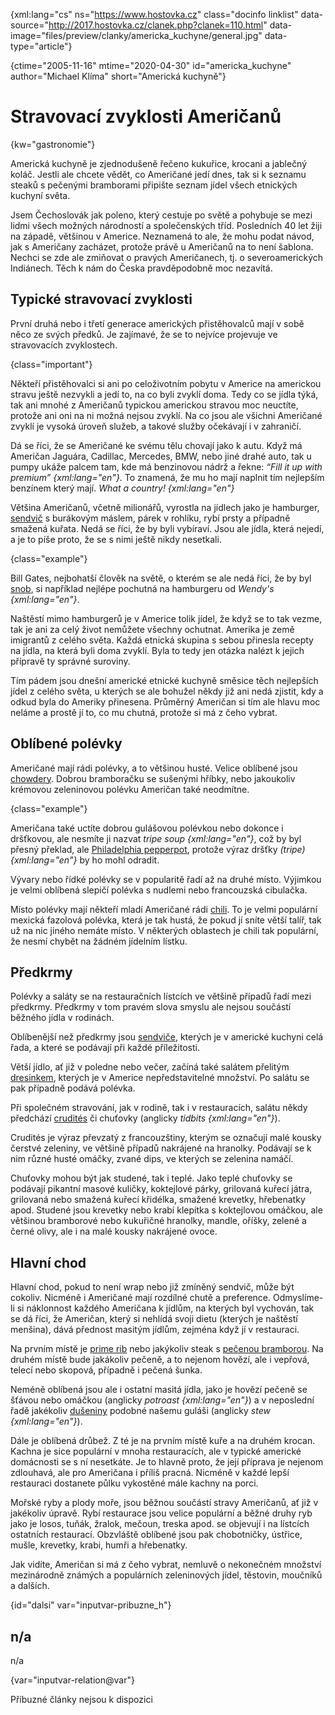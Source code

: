 
{xml:lang="cs" ns="https://www.hostovka.cz" class="docinfo linklist" data-source="http://2017.hostovka.cz/clanek.php?clanek=110.html" data-image="files/preview/clanky/americka_kuchyne/general.jpg" data-type="article"}

{ctime="2005-11-16" mtime="2020-04-30" id="americka\_kuchyne" author="Michael Klíma" short="Americká kuchyně"}

# Stravovací zvyklosti Američanů

<!-- generated attribute kw by user_udpatekw.sh on 2020-05-12, do not edit -->

{kw="gastronomie"}

Americká kuchyně je zjednodušeně řečeno kukuřice, krocani a jablečný koláč. Jestli ale chcete vědět, co Američané jedí dnes, tak si k seznamu steaků s pečenými bramborami připište seznam jídel všech etnických kuchyní světa.

Jsem Čechoslovák jak poleno, který cestuje po světě a pohybuje se mezi lidmi všech možných národností a společenských tříd. Posledních 40 let žiji na západě, většinou v Americe. Neznamená to ale, že mohu podat návod, jak s Američany zacházet, protože právě u Američanů na to není šablona. Nechci se zde ale zmiňovat o pravých Američanech, tj. o severoamerických Indiánech. Těch k nám do Česka pravděpodobně moc nezavítá.

## Typické stravovací zvyklosti

První druhá nebo i třetí generace amerických přistěhovalců mají v sobě něco ze svých předků. Je zajímavé, že se to nejvíce projevuje ve stravovacích zvyklostech.

{class="important"}

Někteří přistěhovalci si ani po celoživotním pobytu v Americe na americkou stravu ještě nezvykli a jedí to, na co byli zvyklí doma. Tedy co se jídla týká, tak ani mnohé z Američanů typickou americkou stravou moc neuctíte, protože ani oni na ni možná nejsou zvyklí. Na co jsou ale všichni Američané zvyklí je vysoká úroveň služeb, a takové služby očekávají i v zahraničí.

Dá se říci, že se Američané ke svému tělu chovají jako k autu. Když má Američan Jaguára, Cadillac, Mercedes, BMW, nebo jiné drahé auto, tak u pumpy ukáže palcem tam, kde má benzinovou nádrž a řekne: _“Fill it up with premium” {xml:lang="en"}_. To znamená, že mu ho mají naplnit tím nejlepším benzínem který mají. _What a country! {xml:lang="en"}_

Většina Američanů, včetně milionářů, vyrostla na jídlech jako je hamburger, [sendvič](sendvice) s burákovým máslem, párek v rohlíku, rybí prsty a případně smažená kuřata. Nedá se říci, že by byli vybíraví. Jsou ale jídla, která nejedí, a je to píše proto, že se s nimi ještě nikdy nesetkali.

{class="example"}

Bill Gates, nejbohatší člověk na světě, o kterém se ale nedá říci, že by byl [snob](gastronomove#snob), si například nejlépe pochutná na hamburgeru od _Wendy's {xml:lang="en"}_.

Naštěstí mimo hamburgerů je v Americe tolik jídel, že když se to tak vezme, tak je ani za celý život nemůžete všechny ochutnat. Amerika je země imigrantů z celého světa. Každá etnická skupina s sebou přinesla recepty na jídla, na která byli doma zvyklí. Byla to tedy jen otázka nalézt k jejich přípravě ty správné suroviny.

Tím pádem jsou dnešní americké etnické kuchyně směsice těch nejlepších jídel z celého světa, u kterých se ale bohužel někdy již ani nedá zjistit, kdy a odkud byla do Ameriky přinesena. Průměrný Američan si tím ale hlavu moc neláme a prostě jí to, co mu chutná, protože si má z čeho vybrat.

## Oblíbené polévky

Američané mají rádi polévky, a to většinou husté. Velice oblíbené jsou [chowdery](chowder). Dobrou bramboračku se sušenými hříbky, nebo jakoukoliv krémovou zeleninovou polévku Američan také neodmítne.

{class="example"}

Američana také uctíte dobrou gulášovou polévkou nebo dokonce i dršťkovou, ale nesmíte ji nazvat _tripe soup {xml:lang="en"}_, což by byl přesný překlad, ale [Philadelphia pepperpot](zahranicni_kuchyne#philadelphia_pepperpot-pripadova_studie), protože výraz dršťky _(tripe) {xml:lang="en"}_ by ho mohl odradit.

Vývary nebo řídké polévky se v popularitě řadí až na druhé místo. Výjimkou je velmi oblíbená slepičí polévka s nudlemi nebo francouzská cibulačka.

Místo polévky mají někteří mladí Američané rádi [chili](chili). To je velmi populární mexická fazolová polévka, která je tak hustá, že pokud jí sníte větší talíř, tak už na nic jiného nemáte místo. V některých oblastech je chili tak populární, že nesmí chybět na žádném jídelním lístku.

## Předkrmy

Polévky a saláty se na restauračních lístcích ve většině případů řadí mezi předkrmy. Předkrmy v tom pravém slova smyslu ale nejsou součástí běžného jídla v rodinách.

Oblíbenější než předkrmy jsou [sendviče](sendvice), kterých je v americké kuchyni celá řada, a které se podávají při každé příležitosti.

Větší jídlo, ať již v poledne nebo večer, začíná také salátem přelitým [dresinkem](zalivka_dresink#dresinky), kterých je v Americe nepředstavitelné množství. Po salátu se pak případně podává polévka.

Při společném stravování, jak v rodině, tak i v restauracích, salátu někdy předchází [crudités](jednohubky) či chuťovky (anglicky _tidbits {xml:lang="en"}_).

Crudités je výraz převzatý z francouzštiny, kterým se označují malé kousky čerstvé zeleniny, ve většině případů nakrájené na hranolky. Podávají se k nim různé husté omáčky, zvané dips, ve kterých se zelenina namáčí.

Chuťovky mohou být jak studené, tak i teplé. Jako teplé chuťovky se podávají pikantní masové kuličky, koktejlové párky, grilovaná kuřecí játra, grilovaná nebo smažená kuřecí křidélka, smažené krevetky, hřebenatky apod. Studené jsou krevetky nebo krabí klepítka s koktejlovou omáčkou, ale většinou bramborové nebo kukuřičné hranolky, mandle, oříšky, zelené a černé olivy, ale i na malé kousky nakrájené ovoce.

## Hlavní chod

Hlavní chod, pokud to není wrap nebo již zmíněný sendvič, může být cokoliv. Nicméně i Američané mají rozdílné chutě a preference. Odmyslíme-li si náklonnost každého Američana k jídlům, na kterých byl vychován, tak se dá říci, že Američan, který si nehlídá svoji dietu (kterých je naštěstí menšina), dává přednost masitým jídlům, zejména když jí v restauraci.

Na prvním místě je [prime rib](prime_rib) nebo jakýkoliv steak s [pečenou bramborou](americke_brambory). Na druhém místě bude jakákoliv pečeně, a to nejenom hovězí, ale i vepřová, telecí nebo skopová, případně i pečená šunka.

Neméně oblíbená jsou ale i ostatní masitá jídla, jako je hovězí pečeně se šťávou nebo omáčkou (anglicky _potroast {xml:lang="en"}_) a v neposlední řadě jakékoliv [dušeniny](duseni) podobné našemu guláši (anglicky _stew {xml:lang="en"}_).

Dále je oblíbená drůbež. Z té je na prvním místě kuře a na druhém krocan. Kachna je sice populární v mnoha restauracích, ale v typické americké domácnosti se s ní nesetkáte. Je to hlavně proto, že její příprava je nejenom zdlouhavá, ale pro Američana i příliš pracná. Nicméně v každé lepší restauraci dostanete půlku vykostěné mále kachny na porci.

Mořské ryby a plody moře, jsou běžnou součástí stravy Američanů, ať již v jakékoliv úpravě. Rybí restaurace jsou velice populární a běžné druhy ryb jako je losos, tuňák, žralok, mečoun, treska apod. se objevují i na lístcích ostatních restaurací. Obzvláště oblíbené jsou pak chobotničky, ústřice, mušle, krevetky, krabi, humři a hřebenatky.

Jak vidíte, Američan si má z čeho vybrat, nemluvě o nekonečném množství mezinárodně známých a populárních zeleninových jídel, těstovin, moučníků a dalších.

{id="dalsi" var="inputvar-pribuzne_h"}

## n/a

n/a

{var="inputvar-relation@var"}

Příbuzné články nejsou k dispozici

